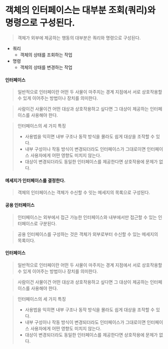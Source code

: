 # 객체의 인터페이스는 대부분 조회(쿼리)와 명령으로 구성된다.

> 객체가 외부에 제공하는 행동의 대부분은 쿼리와 명령으로 구성된다.

- 쿼리
  - 객체의 상태를 조회하는 작업
- 명령
  - 객체의 상태를 변경하는 작업


#### 인터페이스

> 일반적으로 인터페이란 어떤 두 사물이 마주치는 경계 지점에서 서로 상호작용할 수 있게 이어주는 방법이나 장치를 의미한다.

> 사람이건 사물이건 어떤 대상과 상호작용하고 싶다면 그 대상이 제공하는 인터페이스를 사용해야 한다.

> 인터페이스의 세 가지 특징
>
> - 사용법을 익히면 내부 구조나 동작 방식을 몰라도 쉽게 대상을 조작할 수 있다.
> - 내부 구성이나 작동 방식이 변경되더라도 인터페이스가 그대로이면 인터페이스 사용자에게 어떤 영향도 미치지 않는다.
> - 대상이 변경되더라도 동일한 인터페이스를 제공한다면 상호작용에 문제가 없다.

#### 메세지가 인터페이스를 결정한다.

> 객체의 인터페이스는 객체가 수신할 수 잇는 메세지의 목록으로 구성된다.

#### 공용 인터페이스

> 인터페이스는 외부에서 접근 가능한 인터페이스와 내부에서만 접근할 수 있는 인터페이스로 구분된다.

> 공용 인터페이스를 구성하는 것은 객체가 외부로부터 수신할 수 있는 메세지의 목록이다.


#### 인터페이스

> 일반적으로 인터페이란 어떤 두 사물이 마주치는 경계 지점에서 서로 상호작용할 수 있게 이어주는 방법이나 장치를 의미한다.

> 사람이건 사물이건 어떤 대상과 상호작용하고 싶다면 그 대상이 제공하는 인터페이스를 사용해야 한다.

> 인터페이스의 세 가지 특징
>
> - 사용법을 익히면 내부 구조나 동작 방식을 몰라도 쉽게 대상을 조작할 수 있다.
> - 내부 구성이나 작동 방식이 변경되더라도 인터페이스가 그대로이면 인터페이스 사용자에게 어떤 영향도 미치지 않는다.
> - 대상이 변경되더라도 동일한 인터페이스를 제공한다면 상호작용에 문제가 없다.